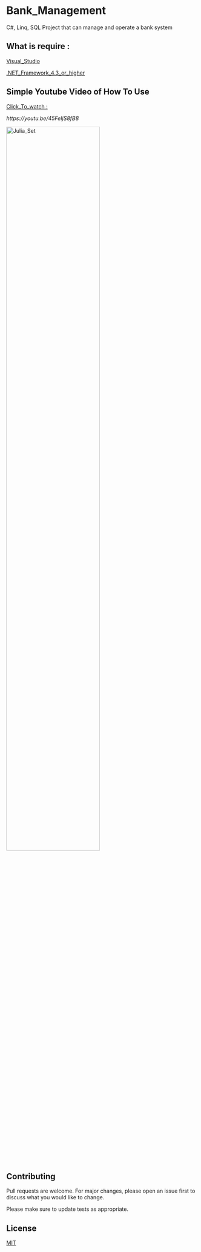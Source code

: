 # Bank_Management
C#, Linq, SQL Project that can manage and operate a bank system

## What is require : 

[Visual_Studio](https://visualstudio.microsoft.com/downloads/)

[.NET_Framework_4.3_or_higher](https://dotnet.microsoft.com/en-us/download/dotnet-framework/net472)

## Simple Youtube Video of How To Use

[Click_To_watch :](https://youtu.be/45FeIjS8fB8)
<p> <i>https://youtu.be/45FeIjS8fB8</i> </p>

<p>
	<img src="https://github.com/Asalek/Bank_Management/blob/main/ezgif.com-gif-maker.gif" alt="Julia_Set" width=70% height=auto>
</p>

## Contributing
Pull requests are welcome. For major changes, please open an issue first to discuss what you would like to change.

Please make sure to update tests as appropriate.

## License
[MIT](https://choosealicense.com/licenses/mit/)
